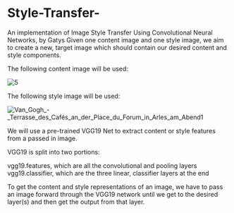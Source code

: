 # Style-Transfer-
An implementation of Image Style Transfer Using Convolutional Neural Networks, by Gatys 
Given one content image and one style image, we aim to create a new, target image which should contain our desired content and style components.

The following content image will be used:

![5](https://user-images.githubusercontent.com/39443902/58421881-0e483980-8089-11e9-9c56-a95ddf03e896.jpg)


The following style image will be used:


![Van_Gogh_-_Terrasse_des_Cafés_an_der_Place_du_Forum_in_Arles_am_Abend1](https://user-images.githubusercontent.com/39443902/58422455-8400d500-808a-11e9-8beb-806f65931822.jpeg)


We will use a pre-trained VGG19 Net to extract content or style features from a passed in image.

VGG19 is split into two portions:

vgg19.features, which are all the convolutional and pooling layers
vgg19.classifier, which are the three linear, classifier layers at the end

To get the content and style representations of an image, we have to pass an image forward through the VGG19 network until we get to the desired layer(s) and then get the output from that layer.
